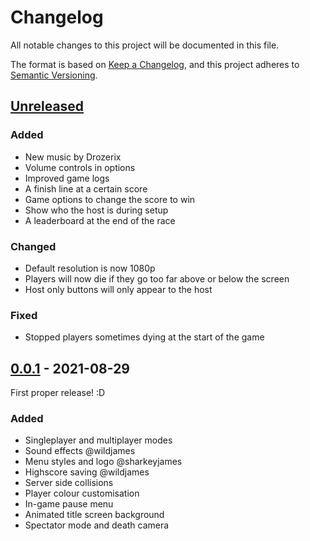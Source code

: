# Changelog
All notable changes to this project will be documented in this file.

The format is based on [Keep a Changelog](https://keepachangelog.com/en/1.0.0/),
and this project adheres to [Semantic Versioning](https://semver.org/spec/v2.0.0.html).

<!--
Types of changes:
  Added - for new features.
  Changed - for changes in existing functionality.
  Deprecated - for soon-to-be removed features.
  Removed - for now removed features.
  Fixed - for any bug fixes.
  Security - in case of vulnerabilities.
-->

## [Unreleased]

### Added
- New music by Drozerix
- Volume controls in options
- Improved game logs
- A finish line at a certain score
- Game options to change the score to win
- Show who the host is during setup
- A leaderboard at the end of the race

### Changed
- Default resolution is now 1080p
- Players will now die if they go too far above or below the screen
- Host only buttons will only appear to the host

### Fixed
- Stopped players sometimes dying at the start of the game

## [0.0.1] - 2021-08-29
First proper release! :D
### Added
- Singleplayer and multiplayer modes
- Sound effects @wildjames
- Menu styles and logo @sharkeyjames
- Highscore saving @wildjames
- Server side collisions
- Player colour customisation
- In-game pause menu
- Animated title screen background
- Spectator mode and death camera

[Unreleased]: https://github.com/Jibbajabbafic/Flappy-Race/compare/v0.0.1...HEAD
[0.0.1]: https://github.com/Jibbajabbafic/Flappy-Race/releases/tag/v0.0.1